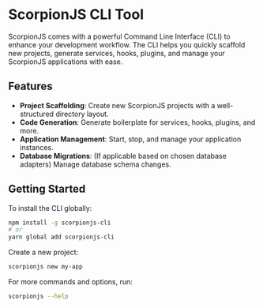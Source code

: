 # ScorpionJS CLI Tool

ScorpionJS comes with a powerful Command Line Interface (CLI) to enhance your development workflow. The CLI helps you quickly scaffold new projects, generate services, hooks, plugins, and manage your ScorpionJS applications with ease.

## Features

- **Project Scaffolding**: Create new ScorpionJS projects with a well-structured directory layout.
- **Code Generation**: Generate boilerplate for services, hooks, plugins, and more.
- **Application Management**: Start, stop, and manage your application instances.
- **Database Migrations**: (If applicable based on chosen database adapters) Manage database schema changes.

## Getting Started

To install the CLI globally:
```bash
npm install -g scorpionjs-cli
# or
yarn global add scorpionjs-cli
```

Create a new project:
```bash
scorpionjs new my-app
```

For more commands and options, run:
```bash
scorpionjs --help
```
